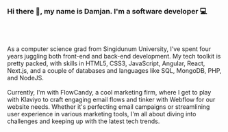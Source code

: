 ### Hi there 👋, my name is Damjan. I'm a software developer 💻

<br><br>
<p>
As a computer science grad from Singidunum University, I've spent four years juggling both front-end and back-end development. My tech toolkit is pretty packed, with skills in HTML5, CSS3, JavaScript, Angular, React, Next.js, and a couple of databases and languages like SQL, MongoDB, PHP, and NodeJS.
<br><br>
Currently, I'm with FlowCandy, a cool marketing firm, where I get to play with Klaviyo to craft engaging email flows and tinker with Webflow for our website needs. Whether it's perfecting email campaigns or streamlining user experience in various marketing tools, I'm all about diving into challenges and keeping up with the latest tech trends.</p>
<!--
**Damjan9898/Damjan9898** is a ✨ _special_ ✨ repository because its `README.md` (this file) appears on your GitHub profile.

Here are some ideas to get you started:

- 🔭 I’m currently working on ...
- 🌱 I’m currently learning ...
- 👯 I’m looking to collaborate on ...
- 🤔 I’m looking for help with ...
- 💬 Ask me about ...
- 📫 How to reach me: ...
- 😄 Pronouns: ...
- ⚡ Fun fact: ...
-->
